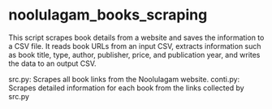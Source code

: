 # noolulagam_books_scraping 




This script scrapes book details from a website and saves the information to a CSV file. It reads book URLs from an input CSV, extracts information such as book title, type, author, publisher, price, and publication year, and writes the data to an output CSV.

src.py: Scrapes all book links from the Noolulagam website.
conti.py: Scrapes detailed information for each book from the links collected by src.py
